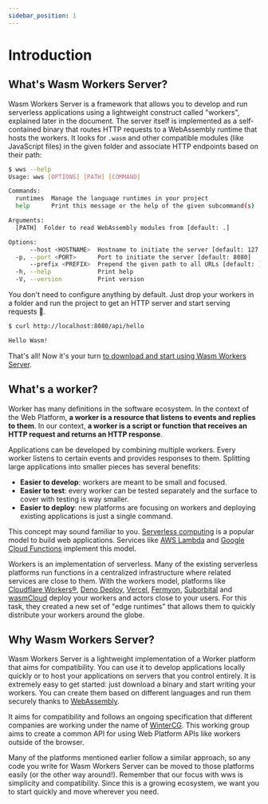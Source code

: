 ```yaml
---
sidebar_position: 1
---
```


# Introduction

## What's Wasm Workers Server?

Wasm Workers Server is a framework that allows you to develop and run serverless applications using a lightweight construct called "workers", explained later in the document. The server itself is implemented as a self-contained binary that routes HTTP requests to a WebAssembly runtime that hosts the workers. It looks for `.wasm` and other compatible modules (like JavaScript files) in the given folder and associate HTTP endpoints based on their path:

```bash
$ wws --help
Usage: wws [OPTIONS] [PATH] [COMMAND]

Commands:
  runtimes  Manage the language runtimes in your project
  help      Print this message or the help of the given subcommand(s)

Arguments:
  [PATH]  Folder to read WebAssembly modules from [default: .]

Options:
      --host <HOSTNAME>  Hostname to initiate the server [default: 127.0.0.1]
  -p, --port <PORT>      Port to initiate the server [default: 8080]
      --prefix <PREFIX>  Prepend the given path to all URLs [default: ]
  -h, --help             Print help
  -V, --version          Print version
```

You don't need to configure anything by default. Just drop your workers in a folder and run the project to get an HTTP server and start serving requests 🚀.

```bash
$ curl http://localhost:8080/api/hello

Hello Wasm!
```

That's all! Now it's your turn [to download and start using Wasm Workers Server](./quickstart.md).

## What's a worker?

Worker has many definitions in the software ecosystem. In the context of the Web Platform, **a worker is a resource that listens to events and replies to them**. In our context, **a worker is a script or function that receives an HTTP request and returns an HTTP response**.

Applications can be developed by combining multiple workers. Every worker listens to certain events and provides responses to them. Splitting large applications into smaller pieces has several benefits:

* **Easier to develop**: workers are meant to be small and focused.
* **Easier to test**: every worker can be tested separately and the surface to cover with testing is way smaller.
* **Easier to deploy**: new platforms are focusing on workers and deploying existing applications is just a single command.

This concept may sound familiar to you. [Serverless computing](https://en.wikipedia.org/wiki/Serverless_computing) is a popular model to build web applications. Services like [AWS Lambda](https://aws.amazon.com/lambda/) and [Google Cloud Functions](https://cloud.google.com/functions) implement this model.

Workers is an implementation of serverless. Many of the existing serverless platforms run functions in a centralized infrastructure where related services are close to them. With the workers model, platforms like [Cloudflare Workers®](https://workers.cloudflare.com/), [Deno Deploy](https://deno.com/deploy), [Vercel](https://vercel.com/), [Fermyon](https://www.fermyon.com/), [Suborbital](https://suborbital.dev/) and [wasmCloud](https://wasmcloud.dev) deploy your workers and actors close to your users. For this task, they created a new set of "edge runtimes" that allows them to quickly distribute your workers around the globe.

## Why Wasm Workers Server?

Wasm Workers Server is a lightweight implementation of a Worker platform that aims for compatibility. You can use it to develop applications locally quickly or to host your applications on servers that you control entirely. It is extremely easy to get started: just download a binary and start writing your workers. You can create them based on different languages and run them securely thanks to [WebAssembly](https://webassembly.org/).

It aims for compatibility and follows an ongoing specification that different companies are working under the name of [WinterCG](https://wintercg.org/faq). This working group aims to create a common API for using Web Platform APIs like workers outside of the browser.

Many of the platforms mentioned earlier follow a similar approach, so any code you write for Wasm Workers Server can be moved to those platforms easily (or the other way around!). Remember that our focus with wws is simplicity and compatibility. Since this is a growing ecosystem, we want you to start quickly and move wherever you need.
